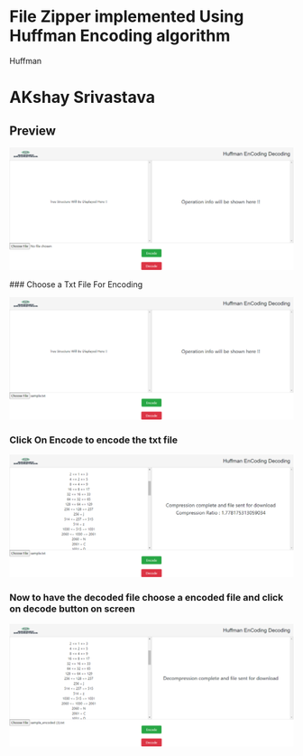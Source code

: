 # File Zipper implemented Using  Huffman Encoding algorithm
Huffman
# AKshay Srivastava



## Preview

<p align="center">
  <img src="akshay-screencapture-file-zipper1.png" width="700" alt="accessibility text">
</p>
### Choose a Txt File For Encoding
<p align="center">
  <img src="akshay-screencapture-file-zipper2.png" width="700" alt="accessibility text">
</p>



### Click On Encode to encode the txt file
<p align="center">
  <img src="akshay-screencapture-file-zipper3.png" width="700" alt="accessibility text">
</p>

### Now to have the decoded file choose a encoded file and click on decode button on screen
<p align="center">
  <img src="akshay-screencapture-file-zipper4.png" width="700" alt="accessibility text">
</p>

